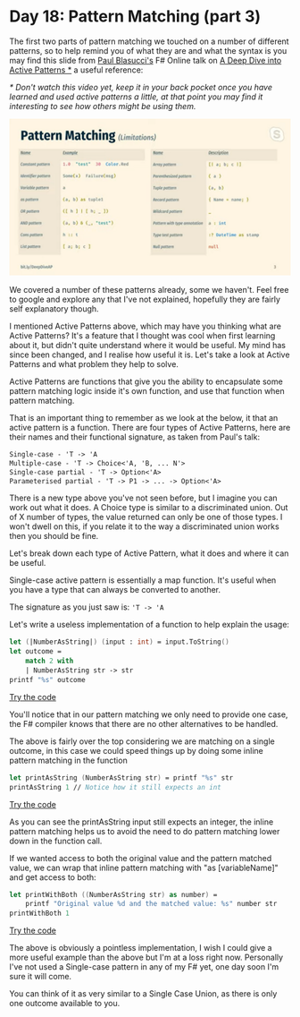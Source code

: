 # Day 18: Pattern Matching (part 3)

The first two parts of pattern matching we touched on a number of different patterns, so to help remind you of what they are and what the syntax is you may find this slide from [Paul Blasucci's](https://twitter.com/pblasucci) F# Online talk on [A Deep Dive into Active Patterns *](https://www.youtube.com/watch?v=Q5KO-UDx5eA) a useful reference:

 _* Don't watch this video yet, keep it in your back pocket once you have learned and used active patterns a little, at that point you may find it interesting to see how others might be using them._

![Pattern Matching Patterns](assets/pattern-matching-patterns.png)

We covered a number of these patterns already, some we haven't. Feel free to google and explore any that I've not explained, hopefully they are fairly self explanatory though.

I mentioned Active Patterns above, which may have you thinking what are Active Patterns? It's a feature that I thought was cool when first learning about it, but didn't quite understand where it would be useful. My mind has since been changed, and I realise how useful it is. Let's take a look at Active Patterns and what problem they help to solve.

Active Patterns are functions that give you the ability to encapsulate some pattern matching logic inside it's own function, and use that function when pattern matching.

That is an important thing to remember as we look at the below, it that an active pattern is a function. There are four types of Active Patterns, here are their names and their functional signature, as taken from Paul's talk:

```
Single-case - 'T -> 'A
Multiple-case - 'T -> Choice<'A, 'B, ... N'>
Single-case partial - 'T -> Option<'A>
Parameterised partial - 'T -> P1 -> ... -> Option<'A>
```

There is a new type above you've not seen before, but I imagine you can work out what it does. A Choice type is similar to a discriminated union. Out of X number of types, the value returned can only be one of those types. I won't dwell on this, if you relate it to the way a discriminated union works then you should be fine.

Let's break down each type of Active Pattern, what it does and where it can be useful.

Single-case active pattern is essentially a map function. It's useful when you have a type that can always be converted to another.

The signature as you just saw is: ```'T -> 'A```

Let's write a useless implementation of a function to help explain the usage:

```fsharp
let (|NumberAsString|) (input : int) = input.ToString()
let outcome =
    match 2 with
    | NumberAsString str -> str
printf "%s" outcome
```
[Try the code](https://try.fsharp.org/#?code=LAKANgpgLgBAFAHwHIFcC2AjCAnAggZwGUpsBLAOwHMEBKeCgBxVgC4YKo6Bed8pqAHQAVAPbEyVODVChIsEcwDGItBBhdQMLTDQBDKIoAWMAEwwA7qSiHN2hDFSYcBcRUox8JGAFoAfB5IZEAYJKAAzGAAiAFJ8SJgFAxUIIA&html=DwCwLgtgNgfAsAKAAQqaApgQwCb2ag4CdMTJcMABwFp0BHAVwEsA3AXgCIBhAewDsw6AdQAqAT0roOSAMb9BAzoIAeYAPThoAbhkhMAJwDOJNgzAAzagA4OeQhqy5EhAEY9sYu6mBq3HvD6asEA&css=Q)

You'll notice that in our pattern matching we only need to provide one case, the F# compiler knows that there are no other alternatives to be handled.

The above is fairly over the top considering we are matching on a single outcome, in this case we could speed things up by doing some inline pattern matching in the function

```fsharp
let printAsString (NumberAsString str) = printf "%s" str
printAsString 1 // Notice how it still expects an int
```
[Try the code](https://try.fsharp.org/#?code=LAKANgpgLgBAFAHwHIFcC2AjCAnAggZwGUpsBLAOwHMEBKeCgBxVgC4YKo6Bed8pqAHQAVAPbEyVODVChIsBhKgFxFSvFSYcykqpj4S3GAo4AzGACIApPnN6SMkMfJKiOqjACMQA&html=DwCwLgtgNgfAsAKAAQqaApgQwCb2ag4CdMTJcMABwFp0BHAVwEsA3AXgCIBhAewDsw6AdQAqAT0roOSAMb9BAzoIAeYAPThoAbhkhMAJwDOJNgzAAzagA4OeQhqy5EhAEY9sYu6mBq3HvD6asEA&css=Q)

As you can see the printAsString input still expects an integer, the inline pattern matching helps us to avoid the need to do pattern matching lower down in the function call.

If we wanted access to both the original value and the pattern matched value, we can wrap that inline pattern matching with "as [variableName]" and get access to both:

```fsharp
let printWithBoth ((NumberAsString str) as number) =
    printf "Original value %d and the matched value: %s" number str
printWithBoth 1
```
[Try the code](https://try.fsharp.org/#?code=LAKANgpgLgBAFAHwHIFcC2AjCAnAggZwGUpsBLAOwHMEBKeCgBxVgC4YKo6Bed8pqAHQAVAPbEyVODVChIsBhKgB1UlAAWAIRHr4cVJhwFxFSjHwk6AQ3wxy6LNm6gYLmAo4AzGACIA8mUoKSzAYADdglAgYAFIAExhLcnj1KLRLKABjNQh48LBItmj8b1t7HDMSGRB3cmVVTW01GABGIA&html=DwCwLgtgNgfAsAKAAQqaApgQwCb2ag4CdMTJcMABwFp0BHAVwEsA3AXgCIBhAewDsw6AdQAqAT0roOSAMb9BAzoIAeYAPThoAbhkhMAJwDOJNgzAAzagA4OeQhqy5EhAEY9sYu6mBq3HvD6asEA&css=Q)

The above is obviously a pointless implementation, I wish I could give a more useful example than the above but I'm at a loss right now. Personally I've not used a Single-case pattern in any of my F# yet, one day soon I'm sure it will come.

You can think of it as very similar to a Single Case Union, as there is only one outcome available to you.